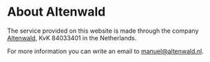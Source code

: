 About Altenwald
===============

The service provided on this website is made through the company [Altenwald](https://altenwald.com), KvK 84033401 in the Netherlands.

For more information you can write an email to [manuel@altenwald.nl](mailto:manuel@altenwald.nl).
